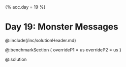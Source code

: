 {% aoc.day = 19 %}

# Day 19: Monster Messages

@:include(/inc/solutionHeader.md)

@:benchmarkSection {
    overrideP1 = us
    overrideP2 = us
}

@:solution